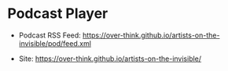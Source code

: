 # Podcast Player

- Podcast RSS Feed: https://over-think.github.io/artists-on-the-invisible/pod/feed.xml

- Site: https://over-think.github.io/artists-on-the-invisible/
